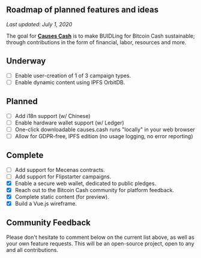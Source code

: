 ## Roadmap of planned features and ideas

_Last updated: July 1, 2020_

The goal for __[Causes Cash](https://causes.cash)__ is to make BUIDLing for Bitcoin Cash sustainable; through contributions in the form of financial, labor, resources and more.

## Underway

- [ ] Enable user-creation of 1 of 3 campaign types.
- [ ] Enable dynamic content using IPFS OrbitDB.

## Planned

- [ ] Add i18n support (w/ Chinese)
- [ ] Enable hardware wallet support (w/ Ledger)
- [ ] One-click downloadable causes.cash runs "locally" in your web browser
- [ ] Allow for GDPR-free, IPFS edition (no usage logging, no error reporting)

## Complete

- [ ] Add support for Mecenas contracts.
- [ ] Add support for Flipstarter campaigns.
- [x] Enable a secure web wallet, dedicated to public pledges.
- [x] Reach out to the Bitcoin Cash community for platform feedback.
- [x] Complete static content (for preview).
- [x] Build a Vue.js wireframe.

## Community Feedback

Please don't hesitate to comment below on the current list above, as well as your own feature requests. This will be an open-source project, open to any and all contributions.
